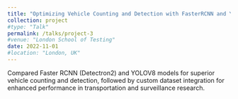 ```yaml
---
title: "Optimizing Vehicle Counting and Detection with FasterRCNN and YOLOV8 "
collection: project
#type: "Talk"
permalink: /talks/project-3
#venue: "London School of Testing"
date: 2022-11-01
#location: "London, UK"
---
```



Compared Faster RCNN (Detectron2) and YOLOV8 models for superior vehicle counting and detection, followed by custom dataset integration for enhanced performance in transportation and surveillance research.
